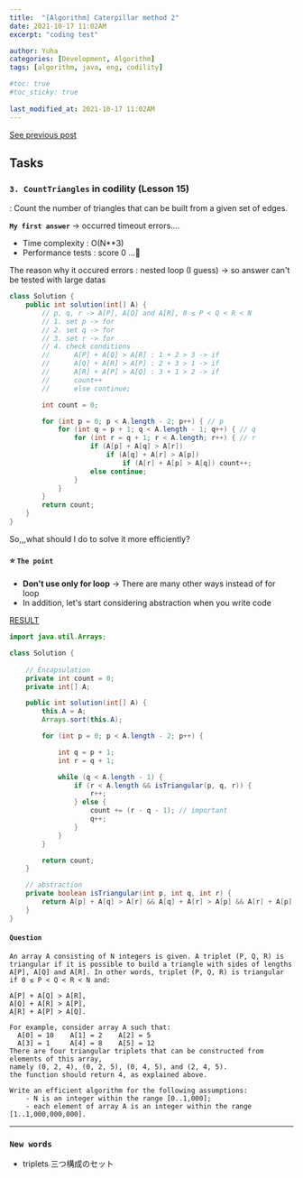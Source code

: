 ```yaml
---
title:  "[Algorithm] Caterpillar method 2"
date: 2021-10-17 11:02AM
excerpt: "coding test"

author: Yuha
categories: [Development, Algorithm]
tags: [algorithm, java, eng, codility]

#toc: true
#toc_sticky: true
 
last_modified_at: 2021-10-17 11:02AM
---
```

[See previous post](https://uzzing.github.io/posts/algorithm-caterpillar/)

## Tasks
### **`3. CountTriangles`** in codility (Lesson 15)
: Count the number of triangles that can be built from a given set of edges.


**`My first answer`** -> occurred timeout errors....
- Time complexity : O(N**3) 
- Performance tests : score 0 
...🥲

The reason why it occured errors : nested loop (I guess) 
-> so answer can't be tested with large datas

```java
class Solution {
    public int solution(int[] A) {
        // p, q, r -> A[P], A[Q] and A[R], 0 ≤ P < Q < R < N
        // 1. set p -> for
        // 2. set q -> for
        // 3. set r -> for
        // 4. check conditions
        //      A[P] + A[Q] > A[R] : 1 + 2 > 3 -> if
        //      A[Q] + A[R] > A[P] : 2 + 3 > 1 -> if
        //      A[R] + A[P] > A[Q] : 3 + 1 > 2 -> if
        //      count++
        //      else continue;

        int count = 0;

        for (int p = 0; p < A.length - 2; p++) { // p
            for (int q = p + 1; q < A.length - 1; q++) { // q
                for (int r = q + 1; r < A.length; r++) { // r
                    if (A[p] + A[q] > A[r])
                        if (A[q] + A[r] > A[p])
                            if (A[r] + A[p] > A[q]) count++;
                    else continue;
                }
            }
        }
        return count;
    }
}
```

So,,,what should I do to solve it more efficiently?
#### ⭐️ `The point`
- **Don't use only for loop** -> There are many other ways instead of for loop
- In addition, let's start considering abstraction when you write code

[RESULT](https://app.codility.com/demo/results/trainingBTG536-3G3/)

```java
import java.util.Arrays;

class Solution {
    
    // Encapsulation
    private int count = 0;
    private int[] A;

    public int solution(int[] A) {
        this.A = A;
        Arrays.sort(this.A);

        for (int p = 0; p < A.length - 2; p++) {

            int q = p + 1;
            int r = q + 1;

            while (q < A.length - 1) {
                if (r < A.length && isTriangular(p, q, r)) {
                    r++;
                } else {
                    count += (r - q - 1); // important
                    q++;
                }
            }
        }

        return count;
    }

    // abstraction
    private boolean isTriangular(int p, int q, int r) {
        return A[p] + A[q] > A[r] && A[q] + A[r] > A[p] && A[r] + A[p] > A[q];
    }
}
```

#### `Question`
```
An array A consisting of N integers is given. A triplet (P, Q, R) is triangular if it is possible to build a triangle with sides of lengths A[P], A[Q] and A[R]. In other words, triplet (P, Q, R) is triangular if 0 ≤ P < Q < R < N and:

A[P] + A[Q] > A[R],
A[Q] + A[R] > A[P],
A[R] + A[P] > A[Q].

For example, consider array A such that:
  A[0] = 10    A[1] = 2    A[2] = 5
  A[3] = 1     A[4] = 8    A[5] = 12
There are four triangular triplets that can be constructed from elements of this array, 
namely (0, 2, 4), (0, 2, 5), (0, 4, 5), and (2, 4, 5).
the function should return 4, as explained above.

Write an efficient algorithm for the following assumptions:
    - N is an integer within the range [0..1,000];
    - each element of array A is an integer within the range [1..1,000,000,000].
```

---
### `New words`
- triplets 三つ構成のセット
